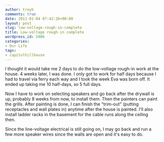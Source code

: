 ```yaml
---
author: troyh
comments: true
date: 2011-01-04 07:42:26+00:00
layout: post
slug: low-voltage-rough-in-complete
title: Low-voltage rough-in complete
wordpress_id: 5006
categories:
- Our Life
tags:
- capitolhillhouse
---
```


I thought it would take me 2 days to do the low-voltage rough-in work at the house. 4 weeks later, I was done. I only got to work for half days because I had to travel via ferry each way and I took the week Eva was born off. It ended up taking me 10 half-days, so 5 full days.

Now I have to work on selecting speakers and go back after the drywall is up, probably 8 weeks from now, to install them. Then the painters can paint the grills. After painting is done, I can finish the "trim-out" (putting receptacles and wall plates in) anytime after the house is painted. I'll also install ladder racks in the basement for the cable runs along the ceiling then.

Since the line-voltage electrical is still going on, I may go back and run a few more speaker wires since the walls are open and it's easy to do.


